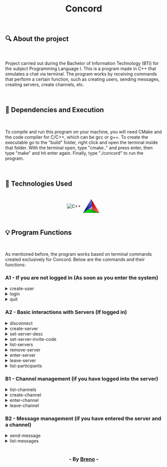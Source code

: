 <h1 align = "center"> Concord </h1>

<br>

<h2> &#128269; About the project </h2>

<br>

<p> Project carried out during the Bachelor of Information Technology (BTI)
for the subject Programming Language I. This is a program made in C++ that simulates a chat via terminal. The program works by receiving commands
that perform a certain function, such as creating users, sending messages, creating
servers, create channels, etc.</p>

<br>

<h2> &#128296; Dependencies and Execution </h2>

<br>

<p>To compile and run this program on your machine, you will need CMake and
the code compiler for C/C++, which can be gcc or g++. To create the executable
go to the "build" folder, right click and open the terminal
inside that folder. With the terminal open, type "cmake.." and press enter, then
type "make" and hit enter again. Finally, type "./concord" to run
the program.</p>

<br>

<h2> &#128302; Technologies Used </h2>

<br>

<div style="display: inline_block" align="center">
  <img align="center" alt="C++" height="50" width="60" src="https://github.com/isocpp/logos/blob/master/cpp_logo.svg" />
  <img align="center" alt="CSS" height="50" width="60" src="https://github.com/vscode-icons/vscode-icons/blob/master/icons/file_type_cmake.svg" />    
</div>

<br>

<h2> &#128161; Program Functions </h2>

<br>

<p>As mentioned before, the program works based on terminal commands
created exclusively for Concord. Below are the commands and their functions:</p>

<h3>A1 - If you are not logged in (As soon as you enter the system)</h3>

<details>
	<summary>create-user</summary>
	<br>
	Creates a new user in the system, receiving email, password and name as parameters. 
	Each user is unique, try to create a user with the same email/password as another 
	will result in an error, as will the lack of any of these parameters.<br><br>
	
	create-user julio.melo@imd.ufrn.br 12ab34cd Julio Melo
	User created
 
	create-user julio.melo@imd.ufrn.br 12ab34cd Julio Silva
	User already exists!
</details>

<details>
	<summary>login</summary>
	<br>
	This procedure checks if there is already a user in the general register with that email and 
	password entered. If it exists, then the user has logged in successfully.<br><br>
	
	login julio.melo@imd.ufrn.br 12ab34cd
	Logged in as julio.melo@imd.ufrn.br
 
	login julio.melo@imd.ufrn.br 1326
	Invalid password or username!
</details>

<details>
	<summary>quit</summary>
	<br>
	Close the application, this command can be executed at any time by user.<br><br>
	
	quit
	Leaving Concord
</details>

<h3>A2 - Basic interactions with Servers (If logged in)</h3>

<details>
	<summary>disconnect</summary>
	<br>
	Disconnects the current user, that is, changes the variable that stores the 
	currently logged in user. The system continues to run, but it needs to be done 
	login again so that the rest of the commands (with the exception of create-user) are 
	performed correctly again.<br><br>
	
	disconnect
	Disconnecting user julio.melo@imd.ufrn.br
 
	disconnect
	Not connected
</details>

<details>
	<summary>create-server</summary>
	<br>
	Create a new server by passing its name. The create-server <server-name> command 
	creates a new server if it is not exist under that name.<br><br>
	
	create-server minha-casa
	Server created
 
	create-server minha-casa
	Server with that name already exists
</details>

<details>
	<summary>set-server-desc</summary>
	<br>
	Changes the description of an already created server. It must be verified that the server you are trying to change the description is yours.<br><br>
	
	set-server-desc minha-casa “This server serves as my home, I will always be on it”
	‘minha-casa’ server description modified!
 
	set-server-desc minha-casa2 “This server serves as my home, I will always be on it”
	Server ‘minha-casa2’ does not exist

 	set-server-desc minha-casa55 “Changing other people’s server descriptions”
  	You cannot change the description of a server that you did not create
</details>

<details>
	<summary>set-server-invite-code</summary>
	<br>
	Change a server's invite code. If you use the command without any code, then the server changes its code to "" and 
	It is free for anyone to enter. By default, servers do not have an invitation code. It must be verified that the server you are trying to change the invitation code is yours.<br><br>
	
	set-server-invite-code minha-casa 4567
	Modified 'minha-casa' server invitation code!
 
	set-server-invite-code minha-casa
	'minha-casa' server invitation code removed!
</details>

<details>
	<summary>list-servers</summary>
	<br>
	Displays the names of servers in the system, one per line.<br><br>
	
	list-servers
 
	minha-casa
	minha-casa2
	RPG-galera
	Bate-papo
</details>

<details>
	<summary>remove-server</summary>
	<br>
	Removes a server (entering its name). Removal can only be successful if the server owner is the logged in user.<br><br>
	
	remove-server minha-casa
	‘minha-casa’ server removed
 
	remove-server minha-casa
	You are not the owner of the ‘minha-casa’ server

 	remove-server minha-casa3
	Server ‘minha-casa3’ not found
</details>

<details>
	<summary>enter-server</summary>
	<br>
	Join a server. If the server is open (does not have an invitation code), the user ID is inserted into the server's participant list automatically. If the server is not open, you should only add the server as a participant if you enter the correct code. If the logged-in user created the server, he can enter it without an invitation code, even if it is not opened.<br><br>
	
	enter-server dotalovers
	Successfully joined the server
 
	enter-server concordo-members
	Server requires invitation code

 	enter-server concordo-members 123456
	Successfully joined the server
</details>

<details>
	<summary>leave-server</summary>
	<br>
	Disconnects from the server the user is currently connected to. Notice that the user remains on the list of participants. The record of which server the user is currently viewing (in the System class) should change to a value that represents "none".<br><br>
	
	leave-server
	Leaving the ‘minha-casa’ server
 
	leave-server
	You are not viewing any servers
</details>

<details>
	<summary>list-participants</summary>
	<br>
	Displays all users that are on the server that the user is currently connected to (only the name of each).<br><br>
	
	list-participants
 
	Tomé
	Bebé
	Nana
	Jonas
</details>

<h3>B1 - Channel management (if you have logged into the server)</h3>

<details>
	<summary>list-channels</summary>
	<br>
	Displays all channels on the server, first showing the text channel names, then the voice channel names.<br><br>
	
	list-channels
 
	#text channels
	casa-de-mae-joana
	aqui-nós-faz-o-trabalho
 
	#audio channels
	Professor-Me-Ajude
	Revolta-dos-Alunos
</details>

<details>
	<summary>create-channel</summary>
	<br>
	Allows you to create a channel on the server by entering its name and type (voice or text).<br><br>
	
	create-channel casa-de-mae-joana texto
	Text channel ‘casa-de-mae-joana’ created
 
	create-channel casa-de-mae-joana2 voz
	Voice channel ‘casa-de-mae-joana’ created
 
	create-channel casa-de-mae-joana2 voz
	Voice channel ‘casa-de-mae-joana2’ already exists!
 
	create-channel casa-de-mae-joana texto
	Text channel ‘casa-de-mae-joana’ already exists!
</details>

<details>
	<summary>enter-channel</summary>
	<br>
	Join a channel in the server's channel list.<br><br>
	
	enter-channel casa-de-mae-joana
	Joined the channel ‘casa-de-mae-joana’
 
	enter-channel introspecção
	‘introspecção’ channel does not exist
</details>

<details>
	<summary>leave-channel</summary>
	<br>
	Leave the channel, that is, set the variable that stores the logged in user's current channel to "" (none).<br><br>
	
	leave-channel
	Leaving the channel
</details>

<h3>B2 - Message management (if you have entered the server and a channel)</h3>

<details>
	<summary>send-message</summary>
	<br>
	Create a message and add it to the current channel's message list.<br><br>
	
	send-message Hi guys, can anyone help me?
</details>

<details>
	<summary>list-messages</summary>
	<br>
	Lists all messages in the channel.<br><br>
	
	list-messages
 
	Julio<08/03/2021 - 11:53>: Assim não tem condições, como que a
	galera vai conseguir terminar isso tudo em 3 semanas?
 
	Isaac<08/03/2021 - 12:00>: Eles conseguem confio na galera
 
	Renan<08/03/2021 - 12:00>: Semestre passado fizemos assim e
	ninguém entregou :/

 	list-messages
	No messages to display
</details>

<br>

<h3 align = "center"> - By <a href = "https://www.linkedin.com/in/breno-barbosa-de-oliveira-810866275/" target = "_blank">Breno</a> - </h3>
